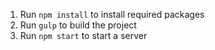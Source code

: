 1. Run `npm install` to install required packages
2. Run `gulp` to build the project
3. Run `npm start` to start a server